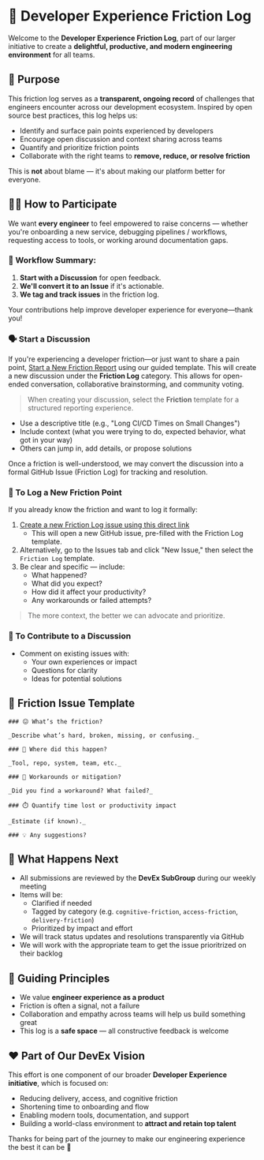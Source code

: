 # 🧱 Developer Experience Friction Log

Welcome to the **Developer Experience Friction Log**, part of our larger initiative to create a **delightful, productive, and modern engineering environment** for all teams.

## 🎯 Purpose

This friction log serves as a **transparent, ongoing record** of challenges that engineers encounter across our development ecosystem. Inspired by open source best practices, this log helps us:

- Identify and surface pain points experienced by developers
- Encourage open discussion and context sharing across teams
- Quantify and prioritize friction points
- Collaborate with the right teams to **remove, reduce, or resolve friction**

This is **not** about blame — it's about making our platform better for everyone.

## 🙋‍♀️ How to Participate

We want **every engineer** to feel empowered to raise concerns — whether you're onboarding a new service, debugging pipelines / workflows, requesting access to tools, or working around documentation gaps.

### 🔄 Workflow Summary:
1. **Start with a Discussion** for open feedback.
2. **We'll convert it to an Issue** if it's actionable.
3. **We tag and track issues** in the friction log.

Your contributions help improve developer experience for everyone—thank you!

### 🗣️ Start a Discussion
If you're experiencing a developer friction—or just want to share a pain point, [Start a New Friction Report](https://github.com/ericchapman80/friction-log-starter/discussions/new) using our guided template. This will create a new discussion under the **Friction Log** category. This allows for open-ended conversation, collaborative brainstorming, and community voting.

> When creating your discussion, select the **Friction** template for a structured reporting experience.

- Use a descriptive title (e.g., "Long CI/CD Times on Small Changes")
- Include context (what you were trying to do, expected behavior, what got in your way)
- Others can jump in, add details, or propose solutions

Once a friction is well-understood, we may convert the discussion into a formal GitHub Issue (Friction Log) for tracking and resolution.

### 📝 To Log a New Friction Point

If you already know the friction and want to log it formally:

1. [Create a new Friction Log issue using this direct link](https://github.com/ericchapman80/friction-log-starter/issues/new?template=friction_log.md&title=%5BFriction%5D%20<short%20summary>)
   - This will open a new GitHub issue, pre-filled with the Friction Log template.
2. Alternatively, go to the Issues tab and click "New Issue," then select the `Friction Log` template.
3. Be clear and specific — include:
   - What happened?
   - What did you expect?
   - How did it affect your productivity?
   - Any workarounds or failed attempts?

> The more context, the better we can advocate and prioritize.

### 💬 To Contribute to a Discussion

- Comment on existing issues with:
  - Your own experiences or impact
  - Questions for clarity
  - Ideas for potential solutions

## 🧩 Friction Issue Template

```
### 😖 What’s the friction?

_Describe what’s hard, broken, missing, or confusing._

### 📍 Where did this happen?

_Tool, repo, system, team, etc._

### 🧠 Workarounds or mitigation?

_Did you find a workaround? What failed?_

### ⏱️ Quantify time lost or productivity impact

_Estimate (if known)._

### 💡 Any suggestions?
```

## 🚀 What Happens Next

- All submissions are reviewed by the **DevEx SubGroup** during our weekly meeting
- Items will be:
  - Clarified if needed
  - Tagged by category (e.g. `cognitive-friction`, `access-friction`, `delivery-friction`)
  - Prioritized by impact and effort
- We will track status updates and resolutions transparently via GitHub
- We will work with the appropriate team to get the issue prioritrized on their backlog

## 🧭 Guiding Principles

- We value **engineer experience as a product**
- Friction is often a signal, not a failure
- Collaboration and empathy across teams will help us build something great
- This log is a **safe space** — all constructive feedback is welcome

## ❤️ Part of Our DevEx Vision

This effort is one component of our broader **Developer Experience initiative**, which is focused on:

- Reducing delivery, access, and cognitive friction
- Shortening time to onboarding and flow
- Enabling modern tools, documentation, and support
- Building a world-class environment to **attract and retain top talent**

Thanks for being part of the journey to make our engineering experience the best it can be 🚀
